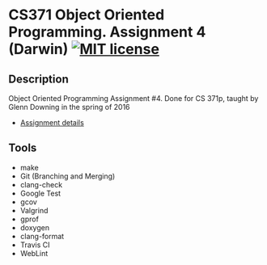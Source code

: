 # CS371 Object Oriented Programming. Assignment 4 (Darwin) [![MIT license](https://img.shields.io/badge/license-MIT-lightgrey.svg)](https://https://raw.githubusercontent.com/qirh/CS371-assignment4/master/LICENSE)

## Description
Object Oriented Programming Assignment #4. Done for CS 371p, taught by Glenn Downing in the spring of 2016

* [Assignment details](https://www.cs.utexas.edu/users/downing/cs371p/projects/Darwin.html)


## Tools
* make
* Git (Branching and Merging)
* clang-check
* Google Test
* gcov
* Valgrind
* gprof
* doxygen
* clang-format
* Travis CI
* WebLint